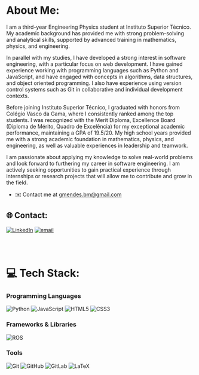 # About Me:
I am a third-year Engineering Physics student at Instituto Superior Técnico. My academic background has provided me with strong problem-solving and analytical skills, supported by advanced training in mathematics, physics, and engineering.

In parallel with my studies, I have developed a strong interest in software engineering, with a particular focus on web development. I have gained experience working with programming languages such as Python and JavaScript, and have engaged with concepts in algorithms, data structures, and object oriented programming. I also have experience using version control systems such as Git in collaborative and individual development contexts.

Before joining Instituto Superior Técnico, I graduated with honors from Colégio Vasco da Gama, where I consistently ranked among the top students. I was recognized with the Merit Diploma, Excellence Board (Diploma de Mérito, Quadro de Excelência) for my exceptional academic performance, maintaining a GPA of 19.5/20. My high school years provided me with a strong academic foundation in mathematics, physics, and engineering, as well as valuable experiences in leadership and teamwork.

I am passionate about applying my knowledge to solve real-world problems and look forward to furthering my career in software engineering. I am actively seeking opportunities to gain practical experience through internships or research projects that will allow me to contribute and grow in the field.

* ✉️  Contact me at [gmendes.bm@gmail.com](mailto:gmendes.bm@gmail.com)

## 🌐 Contact:
[![LinkedIn](https://img.shields.io/badge/LinkedIn-%230077B5.svg?logo=linkedin&logoColor=white)](https://linkedin.com/in/gmendes-bm) [![email](https://img.shields.io/badge/Email-D14836?logo=gmail&logoColor=white)](mailto:gmendes.bm@gmail.com)

<br><br>

# 💻 Tech Stack:
### Programming Languages
![Python](https://img.shields.io/badge/python-3670A0?style=for-the-badge&logo=python&logoColor=ffdd54) ![JavaScript](https://img.shields.io/badge/javascript-%23323330.svg?style=for-the-badge&logo=javascript&logoColor=%23F7DF1E) ![HTML5](https://img.shields.io/badge/html5-%23E34F26.svg?style=for-the-badge&logo=html5&logoColor=white) ![CSS3](https://img.shields.io/badge/css3-%231572B6.svg?style=for-the-badge&logo=css3&logoColor=white)

### Frameworks & Libraries

![ROS](https://img.shields.io/badge/ros-%230A0FF9.svg?style=for-the-badge&logo=ros&logoColor=white)

### Tools
![Git](https://img.shields.io/badge/git-%23F05033.svg?style=for-the-badge&logo=git&logoColor=white) ![GitHub](https://img.shields.io/badge/github-%23121011.svg?style=for-the-badge&logo=github&logoColor=white) ![GitLab](https://img.shields.io/badge/gitlab-%23181717.svg?style=for-the-badge&logo=gitlab&logoColor=white) ![LaTeX](https://img.shields.io/badge/latex-%23008080.svg?style=for-the-badge&logo=latex&logoColor=white)

<!-- Created with GPRM ( https://gprm.itsvg.in ) -->

